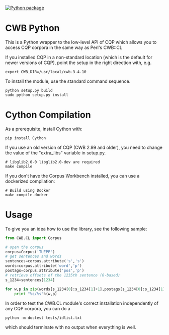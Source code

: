 [![Python package](https://github.com/fau-klue/cwb-python/actions/workflows/python-package.yml/badge.svg)](https://github.com/fau-klue/cwb-python/actions/workflows/python-package.yml)

# CWB Python

This is a Python wrapper to the low-level API of CQP which allows
you to access CQP corpora in the same way as Perl's CWB::CL

If you installed CQP in a non-standard location (which is the default for
newer versions of CQP), point the setup in the right direction with, e.g.

    export CWB_DIR=/usr/local/cwb-3.4.10

To install the module, use the standard command sequence.

    python setup.py build
    sudo python setup.py install

# Cython Compilation

As a prerequisite, install Cython with:

    pip install Cython

If you use an old version of CQP (CWB 2.99 and older), you need to
change the value of the "extra_libs" variable in setup.py.

    # libglib2.0-0 libglib2.0-dev are required
    make compile

If you don't have the Corpus Workbench installed, you can use a dockerized compilation:

    # Build using Docker
    make compile-docker

# Usage

To give you an idea how to use the library, see the following sample:

```python
from CWB.CL import Corpus

# open the corpus
corpus=Corpus('TUEPP')
# get sentences and words
sentences=corpus.attribute('s','s')
words=corpus.attribute('word','p')
postags=corpus.attribute('pos','p')
# retrieve offsets of the 1235th sentence (0-based)
s_1234=sentences[1234]

for w,p in zip(words[s_1234[0]:s_1234[1]+1],postags[s_1234[0]:s_1234[1]+1]):
    print "%s/%s"%(w,p)
```

In order to test the CWB.CL module's correct installation
independently of any CQP corpora, you can do a

    python -m doctest tests/idlist.txt

which should terminate with no output when everything is well.
